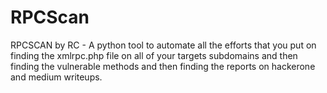 # RPCScan
RPCSCAN by RC - A python tool to automate all the efforts that you put on finding the xmlrpc.php file on all of your targets subdomains and then finding the vulnerable methods and then finding the reports on hackerone and medium writeups.
